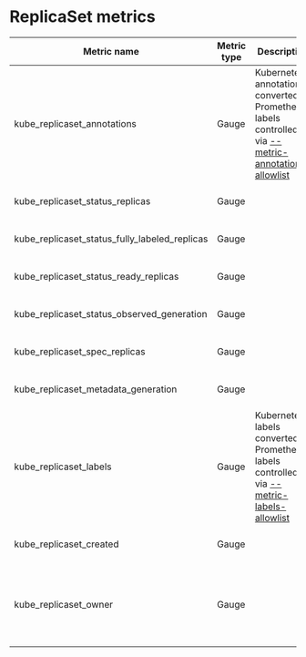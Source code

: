 # ReplicaSet metrics

| Metric name                                   | Metric type | Description                                                                                                               | Labels/tags                                                                                                                                                                                                                 | Status       |
| --------------------------------------------- | ----------- | ------------------------------------------------------------------------------------------------------------------------- | --------------------------------------------------------------------------------------------------------------------------------------------------------------------------------------------------------------------------- | ------------ |
| kube_replicaset_annotations                   | Gauge       | Kubernetes annotations converted to Prometheus labels controlled via [--metric-annotations-allowlist](../../developer/cli-arguments.md) | `replicaset`=&lt;replicaset-name&gt; <br> `namespace`=&lt;replicaset-namespace&gt; <br> `annotation_REPLICASET_ANNOTATION`=&lt;REPLICASET_ANNOTATION&gt;                                                                    | EXPERIMENTAL |
| kube_replicaset_status_replicas               | Gauge       |                                                                                                                           | `replicaset`=&lt;replicaset-name&gt; <br> `namespace`=&lt;replicaset-namespace&gt;                                                                                                                                          | STABLE       |
| kube_replicaset_status_fully_labeled_replicas | Gauge       |                                                                                                                           | `replicaset`=&lt;replicaset-name&gt; <br> `namespace`=&lt;replicaset-namespace&gt;                                                                                                                                          | STABLE       |
| kube_replicaset_status_ready_replicas         | Gauge       |                                                                                                                           | `replicaset`=&lt;replicaset-name&gt; <br> `namespace`=&lt;replicaset-namespace&gt;                                                                                                                                          | STABLE       |
| kube_replicaset_status_observed_generation    | Gauge       |                                                                                                                           | `replicaset`=&lt;replicaset-name&gt; <br> `namespace`=&lt;replicaset-namespace&gt;                                                                                                                                          | STABLE       |
| kube_replicaset_spec_replicas                 | Gauge       |                                                                                                                           | `replicaset`=&lt;replicaset-name&gt; <br> `namespace`=&lt;replicaset-namespace&gt;                                                                                                                                          | STABLE       |
| kube_replicaset_metadata_generation           | Gauge       |                                                                                                                           | `replicaset`=&lt;replicaset-name&gt; <br> `namespace`=&lt;replicaset-namespace&gt;                                                                                                                                          | STABLE       |
| kube_replicaset_labels                        | Gauge       | Kubernetes labels converted to Prometheus labels controlled via [--metric-labels-allowlist](../../developer/cli-arguments.md)           | `replicaset`=&lt;replicaset-name&gt; <br> `namespace`=&lt;replicaset-namespace&gt; <br> `label_REPLICASET_LABEL`=&lt;REPLICASET_LABEL&gt;                                                                                   | STABLE       |
| kube_replicaset_created                       | Gauge       |                                                                                                                           | `replicaset`=&lt;replicaset-name&gt; <br> `namespace`=&lt;replicaset-namespace&gt;                                                                                                                                          | STABLE       |
| kube_replicaset_owner                         | Gauge       |                                                                                                                           | `replicaset`=&lt;replicaset-name&gt; <br> `namespace`=&lt;replicaset-namespace&gt; <br> `owner_kind`=&lt;owner kind&gt; <br> `owner_name`=&lt;owner name&gt; <br> `owner_is_controller`=&lt;whether owner is controller&gt; | STABLE       |
